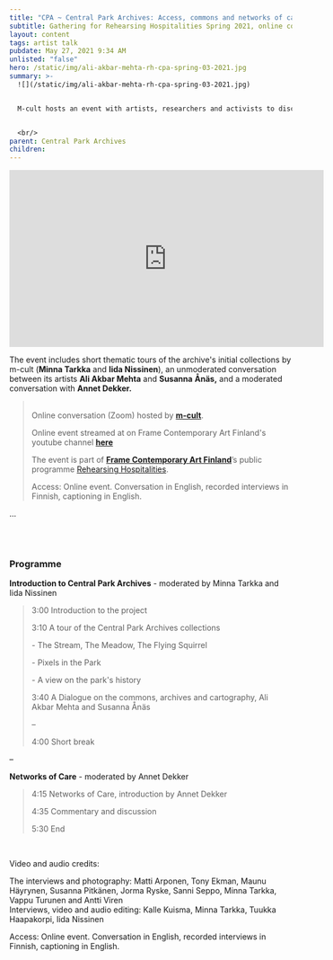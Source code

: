 ```yaml
---
title: "CPA ~ Central Park Archives: Access, commons and networks of care"
subtitle: Gathering for Rehearsing Hospitalities Spring 2021, online conversation 3
layout: content
tags: artist talk
pubdate: May 27, 2021 9:34 AM
unlisted: "false"
hero: /static/img/ali-akbar-mehta-rh-cpa-spring-03-2021.jpg
summary: >-
  ![](/static/img/ali-akbar-mehta-rh-cpa-spring-03-2021.jpg)


  M-cult hosts an event with artists, researchers and activists to discuss notions of access within contexts of urban spaces and online resources. How to think about care, commoning and governance in these hybrid networks of social, ecological and digital?


  <br/>
parent: Central Park Archives
children:
---
```

<iframe width="560" height="315" src="https://www.youtube.com/embed/dCxyFHkOxlE" title="YouTube video player" frameborder="0" allow="accelerometer; autoplay; clipboard-write; encrypted-media; gyroscope; picture-in-picture" allowfullscreen></iframe>

The event includes short thematic tours of the archive's initial collections by m-cult (**Minna Tarkka** and **Iida Nissinen**), an unmoderated conversation between its artists **Ali Akbar Mehta** and **Susanna** **Ånäs,** and a moderated conversation with **Annet Dekker.**

> \
> Online conversation (Zoom) hosted by **[m-cult](https://www.m-cult.org/index.php/news/gathering-rehearsing-hospitalities-central-park-archives-programme-may-27)**.
>
> Online event streamed at [](https://www.youtube.com/channel/UCO9Hbe3QEddu3eIpuq4nm3Q?fbclid=IwAR3ypuREnY_wONLKO-U_IvaNcMG1nI04vAMvrjpQ-HPXwLw2XAS8D95YGxo)on Frame Contemporary Art Finland's youtube channel **[here](https://www.youtube.com/channel/UCO9Hbe3QEddu3eIpuq4nm3Q)**
>
> The event is part of **[Frame Contemporary Art Finland](https://frame-finland.fi/en/)**’s public programme [Rehearsing Hospitalities](https://frame-finland.fi/en/programme/rehearsing-hospitalities/gathering-for-rehearsing-hospitalities-spring-2021/).
>
> Access: Online event. Conversation in English, recorded interviews in Finnish, captioning in English.

...

\
<br/>

### Programme

**Introduction to Central Park Archives** - moderated by Minna Tarkka and Iida Nissinen

> 3:00 Introduction to the project
>
> 3:10 A tour of the Central Park Archives collections
>
> \- The Stream, The Meadow, The Flying Squirrel
>
> \- Pixels in the Park
>
> \- A view on the park's history
>
> 3:40 A Dialogue on the commons, archives and cartography, Ali Akbar Mehta and Susanna Ånäs
>
> –
>
> 4:00 Short break

–

**Networks of Care** - moderated by Annet Dekker

> 4:15 Networks of Care, introduction by Annet Dekker
>
> 4:35 Commentary and discussion
>
> 5:30 End

<br/>

Video and audio credits:

The interviews and photography: Matti Arponen, Tony Ekman, Maunu Häyrynen, Susanna Pitkänen, Jorma Ryske, Sanni Seppo, Minna Tarkka, Vappu Turunen and Antti Viren\
Interviews, video and audio editing: Kalle Kuisma, Minna Tarkka, Tuukka Haapakorpi, Iida Nissinen

Access: Online event. Conversation in English, recorded interviews in Finnish, captioning in English.
